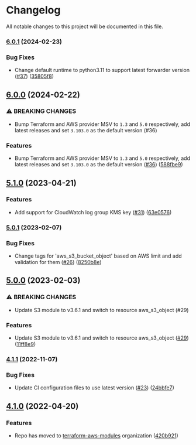 # Changelog

All notable changes to this project will be documented in this file.

### [6.0.1](https://github.com/terraform-aws-modules/terraform-aws-datadog-forwarders/compare/v6.0.0...v6.0.1) (2024-02-23)


### Bug Fixes

* Change default runtime to python3.11 to support latest forwarder version ([#37](https://github.com/terraform-aws-modules/terraform-aws-datadog-forwarders/issues/37)) ([35805f8](https://github.com/terraform-aws-modules/terraform-aws-datadog-forwarders/commit/35805f851a91312a6a91ded0e93f7b96d6dc732b))

## [6.0.0](https://github.com/terraform-aws-modules/terraform-aws-datadog-forwarders/compare/v5.1.0...v6.0.0) (2024-02-22)


### ⚠ BREAKING CHANGES

* Bump Terraform and AWS provider MSV to `1.3` and `5.0` respectively, add latest releases and set `3.103.0` as the default version (#36)

### Features

* Bump Terraform and AWS provider MSV to `1.3` and `5.0` respectively, add latest releases and set `3.103.0` as the default version ([#36](https://github.com/terraform-aws-modules/terraform-aws-datadog-forwarders/issues/36)) ([588fbe9](https://github.com/terraform-aws-modules/terraform-aws-datadog-forwarders/commit/588fbe98741f1e17089f0064d0182d252158d1bf))

## [5.1.0](https://github.com/terraform-aws-modules/terraform-aws-datadog-forwarders/compare/v5.0.1...v5.1.0) (2023-04-21)


### Features

* Add support for CloudWatch log group KMS key ([#31](https://github.com/terraform-aws-modules/terraform-aws-datadog-forwarders/issues/31)) ([63e0576](https://github.com/terraform-aws-modules/terraform-aws-datadog-forwarders/commit/63e0576fdf682caf72a49f20f2d8a62d23445ebb))

### [5.0.1](https://github.com/terraform-aws-modules/terraform-aws-datadog-forwarders/compare/v5.0.0...v5.0.1) (2023-02-07)


### Bug Fixes

* Change tags for 'aws_s3_bucket_object' based on AWS limit and add validation for them ([#26](https://github.com/terraform-aws-modules/terraform-aws-datadog-forwarders/issues/26)) ([8250b8e](https://github.com/terraform-aws-modules/terraform-aws-datadog-forwarders/commit/8250b8e331fa6d730370d6f8fc243634000e16b7))

## [5.0.0](https://github.com/terraform-aws-modules/terraform-aws-datadog-forwarders/compare/v4.1.1...v5.0.0) (2023-02-03)


### ⚠ BREAKING CHANGES

* Update S3 module to v3.6.1 and switch to resource aws_s3_object (#29)

### Features

* Update S3 module to v3.6.1 and switch to resource aws_s3_object ([#29](https://github.com/terraform-aws-modules/terraform-aws-datadog-forwarders/issues/29)) ([11ff8e9](https://github.com/terraform-aws-modules/terraform-aws-datadog-forwarders/commit/11ff8e9dcd96aefb31a0998a8833b2c98e11b4f0))

### [4.1.1](https://github.com/terraform-aws-modules/terraform-aws-datadog-forwarders/compare/v4.1.0...v4.1.1) (2022-11-07)


### Bug Fixes

* Update CI configuration files to use latest version ([#23](https://github.com/terraform-aws-modules/terraform-aws-datadog-forwarders/issues/23)) ([24bbfe7](https://github.com/terraform-aws-modules/terraform-aws-datadog-forwarders/commit/24bbfe7cc270db7c1bd82e015895f7c4eef11237))

## [4.1.0](https://github.com/clowdhaus/terraform-aws-datadog-forwarders/compare/v4.0.1...v4.1.0) (2022-04-20)


### Features

* Repo has moved to [terraform-aws-modules](https://github.com/terraform-aws-modules/terraform-aws-datadog-forwarders) organization ([420b921](https://github.com/clowdhaus/terraform-aws-datadog-forwarders/commit/420b9214b8684d6f9602533515ecc8b829d3244e))

